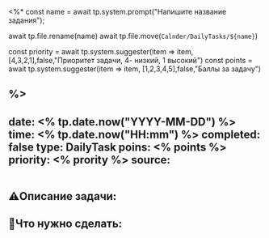 <%*
const name = await tp.system.prompt("Напишите название задания");

await tp.file.rename(name)
await tp.file.move(`Calnder/DailyTasks/${name}`)

const priority = await tp.system.suggester(item => item, [4,3,2,1],false,"Приоритет задачи, 4- низкий, 1 высокий")
const points = await tp.system.suggester(item => item, [1,2,3,4,5],false,"Баллы за задачу")

%>
---
date: <% tp.date.now("YYYY-MM-DD") %>
time: <% tp.date.now("HH:mm") %>
completed: false
type: DailyTask
poins: <% points %>
priority: <% prority %>
source: 
---
```button name Завершить type command action "tp.file.insert_text('completed: true\ncompleted_at: ' + tp.date.now('YYYY-MM-DD HH:mm'))"
```

## ⚠️Описание задачи:



## 📝Что нужно сделать:
